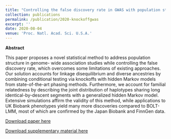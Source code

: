 ```yaml
---
title: "Controlling the false discovery rate in GWAS with population structure"
collection: publications
permalink: /publication/2020-knockoffgwas
excerpt: ''
date: 2020-08-04
venue: 'Proc. Natl. Acad. Sci. U.S.A.'
---
```


**Abstract**

This paper proposes a novel statistical method to address population structure in genome-
wide association studies while controlling the false discovery rate, which overcomes some
limitations of existing approaches. Our solution accounts for linkage disequilibrium and
diverse ancestries by combining conditional testing via knockoffs with hidden Markov models
from state-of-the-art phasing methods. Furthermore, we account for familial relatedness by
describing the joint distribution of haplotypes sharing long identical-by-descent segments
with a generalized hidden Markov model. Extensive simulations affirm the validity of this
method, while applications to UK Biobank phenotypes yield many more discoveries compared
to BOLT-LMM, most of which are confirmed by the Japan Biobank and FinnGen data.

[Download paper here](http://msesia.github.io/files/knockoffgwas.pdf)

[Download supplementary material here](http://msesia.github.io/files/knockoffgwas-supp.pdf)
